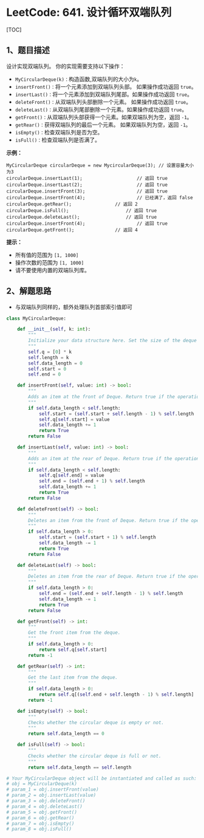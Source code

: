 # LeetCode: 641. 设计循环双端队列

[TOC]

## 1、题目描述

设计实现双端队列。
你的实现需要支持以下操作：

- `MyCircularDeque(k)：`构造函数,双端队列的大小为`k`。
- `insertFront()：`将一个元素添加到双端队列头部。 如果操作成功返回 `true`。
- `insertLast()：`将一个元素添加到双端队列尾部。如果操作成功返回 `true`。
- `deleteFront()：`从双端队列头部删除一个元素。 如果操作成功返回 `true`。
- `deleteLast()：`从双端队列尾部删除一个元素。如果操作成功返回 `true`。
- `getFront()：`从双端队列头部获得一个元素。如果双端队列为空，返回 `-1`。
- `getRear()：`获得双端队列的最后一个元素。 如果双端队列为空，返回 `-1`。
- `isEmpty()：`检查双端队列是否为空。
- `isFull()：`检查双端队列是否满了。

**示例：**

```
MyCircularDeque circularDeque = new MycircularDeque(3); // 设置容量大小为3
circularDeque.insertLast(1);			        // 返回 true
circularDeque.insertLast(2);			        // 返回 true
circularDeque.insertFront(3);			        // 返回 true
circularDeque.insertFront(4);			        // 已经满了，返回 false
circularDeque.getRear();  				// 返回 2
circularDeque.isFull();				        // 返回 true
circularDeque.deleteLast();			        // 返回 true
circularDeque.insertFront(4);			        // 返回 true
circularDeque.getFront();				// 返回 4
```

 

**提示：**

- 所有值的范围为 `[1, 1000]`
- 操作次数的范围为 `[1, 1000]`
- 请不要使用内置的双端队列库。



## 2、解题思路

- 与双端队列同样的，额外处理队列首部索引值即可

```python
class MyCircularDeque:

    def __init__(self, k: int):
        """
        Initialize your data structure here. Set the size of the deque to be k.
        """
        self.q = [0] * k
        self.length = k
        self.data_length = 0
        self.start = 0
        self.end = 0

    def insertFront(self, value: int) -> bool:
        """
        Adds an item at the front of Deque. Return true if the operation is successful.
        """
        if self.data_length < self.length:
            self.start = (self.start + self.length - 1) % self.length
            self.q[self.start] = value
            self.data_length += 1
            return True
        return False

    def insertLast(self, value: int) -> bool:
        """
        Adds an item at the rear of Deque. Return true if the operation is successful.
        """
        if self.data_length < self.length:
            self.q[self.end] = value
            self.end = (self.end + 1) % self.length
            self.data_length += 1
            return True
        return False

    def deleteFront(self) -> bool:
        """
        Deletes an item from the front of Deque. Return true if the operation is successful.
        """
        if self.data_length > 0:
            self.start = (self.start + 1) % self.length
            self.data_length -= 1
            return True
        return False

    def deleteLast(self) -> bool:
        """
        Deletes an item from the rear of Deque. Return true if the operation is successful.
        """
        if self.data_length > 0:
            self.end = (self.end + self.length - 1) % self.length
            self.data_length -= 1
            return True
        return False

    def getFront(self) -> int:
        """
        Get the front item from the deque.
        """
        if self.data_length > 0:
            return self.q[self.start]
        return -1

    def getRear(self) -> int:
        """
        Get the last item from the deque.
        """
        if self.data_length > 0:
            return self.q[(self.end + self.length - 1) % self.length]
        return -1

    def isEmpty(self) -> bool:
        """
        Checks whether the circular deque is empty or not.
        """
        return self.data_length == 0

    def isFull(self) -> bool:
        """
        Checks whether the circular deque is full or not.
        """
        return self.data_length == self.length

# Your MyCircularDeque object will be instantiated and called as such:
# obj = MyCircularDeque(k)
# param_1 = obj.insertFront(value)
# param_2 = obj.insertLast(value)
# param_3 = obj.deleteFront()
# param_4 = obj.deleteLast()
# param_5 = obj.getFront()
# param_6 = obj.getRear()
# param_7 = obj.isEmpty()
# param_8 = obj.isFull()

```

